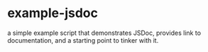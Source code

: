 # example-jsdoc
a simple example script that demonstrates JSDoc, provides link to documentation, and a starting point to tinker with it.
